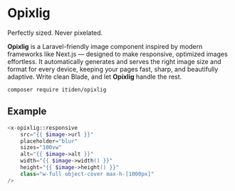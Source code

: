 # Opixlig

Perfectly sized. Never pixelated.

**Opixlig** is a Laravel-friendly image component inspired by modern frameworks like Next.js — designed to make responsive, optimized images effortless. It automatically generates and serves the right image size and format for every device, keeping your pages fast, sharp, and beautifully adaptive. Write clean Blade, and let **Opixlig** handle the rest.

`composer require itiden/opixlig`

## Example

```php
<x-opixlig::responsive
    src="{{ $image->url }}"
    placeholder="blur"
    sizes="100vw"
    alt="{{ $image->alt }}"
    width="{{ $image->width() }}"
    height="{{ $image->height() }}"
    class="w-full object-cover max-h-[1000px]"
/>
```
